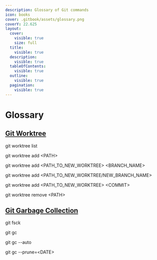 ```yaml
---
description: Glossary of Git commands
icon: books
cover: .gitbook/assets/glossary.png
coverY: 22.625
layout:
  cover:
    visible: true
    size: full
  title:
    visible: true
  description:
    visible: true
  tableOfContents:
    visible: true
  outline:
    visible: true
  pagination:
    visible: true
---
```


# Glossary

## [Git Worktree](git-worktree.md#command-guide)

git worktree list

git worktree add \<PATH>

git worktree add \<PATH\_TO\_NEW\_WORKTREE> \<BRANCH\_NAME>

git worktree add \<PATH\_TO\_NEW\_WORKTREE/NEW\_BRANCH\_NAME>

git worktree add \<PATH\_TO\_NEW\_WORKTREE> \<COMMIT>

git worktree remove \<PATH>



## [Git Garbage Collection](git-garbage-collection.md#command-guide)

git fsck

git gc

git gc --auto

git gc --prune=\<DATE>

